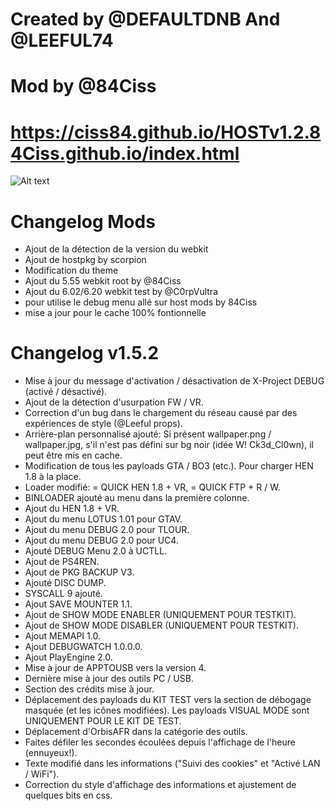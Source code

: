 # Created by @DEFAULTDNB And @LEEFUL74

# Mod by @84Ciss

# https://ciss84.github.io/HOSTv1.2.84Ciss.github.io/index.html

![Alt text](https://github.com/ciss84/HOST.84Ciss.github.io/blob/master/Capture.PNG?raw=true "Title")

# Changelog Mods
- Ajout de la détection de la version du webkit
- Ajout de hostpkg by scorpion
- Modification du theme
- Ajout du 5.55 webkit root by @84Ciss
- Ajout du 6.02/6.20 webkit test by @C0rpVultra
- pour utilise le debug menu allé sur host mods by 84Ciss
- mise a jour pour le cache 100% fontionnelle
# Changelog v1.5.2
- Mise à jour du message d'activation / désactivation de X-Project DEBUG (activé / désactivé).
- Ajout de la détection d'usurpation FW / VR.
- Correction d'un bug dans le chargement du réseau causé par des expériences de style (@Leeful props).
- Arrière-plan personnalisé ajouté: Si présent wallpaper.png / wallpaper.jpg, s'il n'est pas défini sur bg noir (idée W! Ck3d_Cl0wn), il peut être mis en cache.
- Modification de tous les payloads GTA / BO3 (etc.). Pour charger HEN 1.8 à la place.
- Loader modifié: = QUICK HEN 1.8 + VR, = QUICK FTP + R / W.
- BINLOADER ajouté au menu dans la première colonne.
- Ajout du HEN 1.8 + VR.
- Ajout du menu LOTUS 1.01 pour GTAV.
- Ajout du menu DEBUG 2.0 pour TLOUR.
- Ajout du menu DEBUG 2.0 pour UC4.
- Ajouté DEBUG Menu 2.0 à UCTLL.
- Ajout de PS4REN.
- Ajout de PKG BACKUP V3.
- Ajouté DISC DUMP.
- SYSCALL 9 ajouté.
- Ajout SAVE MOUNTER 1.1.
- Ajout de SHOW MODE ENABLER (UNIQUEMENT POUR TESTKIT).
- Ajout de SHOW MODE DISABLER (UNIQUEMENT POUR TESTKIT).
- Ajout MEMAPI 1.0.
- Ajout DEBUGWATCH 1.0.0.0.
- Ajout PlayEngine 2.0.
- Mise à jour de APPTOUSB vers la version 4.
- Dernière mise à jour des outils PC / USB.
- Section des crédits mise à jour.
- Déplacement des payloads du KIT TEST vers la section de débogage masquée (et les icônes modifiées). Les payloads VISUAL MODE sont UNIQUEMENT POUR LE KIT DE TEST.
- Déplacement d'OrbisAFR dans la catégorie des outils.
- Faites défiler les secondes écoulées depuis l'affichage de l'heure (ennuyeux!).
- Texte modifié dans les informations ("Suivi des cookies" et "Activé LAN / WiFi").
- Correction du style d'affichage des informations et ajustement de quelques bits en css.
